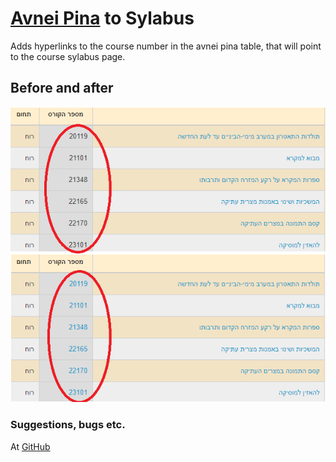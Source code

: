 # [Avnei Pina](http://ap.huji.ac.il/apcourses) to Sylabus
Adds hyperlinks to the course number in the avnei pina table, that will point to the course sylabus page.

## Before and after
![](img1.png)

### Suggestions, bugs etc.
At [GitHub](https://github.com/arieljannai/tampermonkey-scripts)
